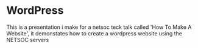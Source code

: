 # WordPress 

This is a presentation i make for a netsoc teck talk called 'How To Make A Website', it demonstates how to create a wordpress website using the NETSOC servers
